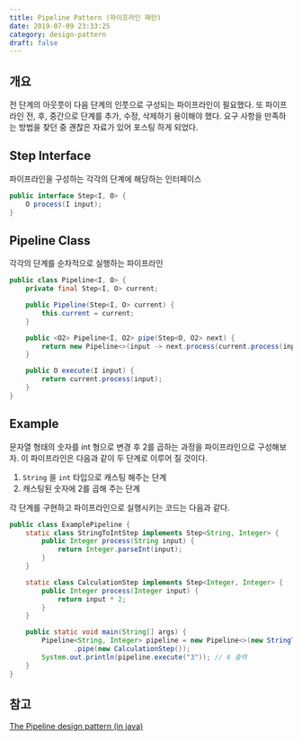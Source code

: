 ```yaml
---
title: Pipeline Pattern (파이프라인 패턴)
date: 2019-07-09 23:33:25
category: design-pattern
draft: false
---
```


## 개요

전 단계의 아웃풋이 다음 단계의 인풋으로 구성되는 파이프라인이 필요했다. 또 파이프라인 전, 후, 중간으로 단계를 추가, 수정, 삭제하기 용이해야 했다. 요구 사항을 만족하는 방법을 찾던 중 괜찮은 자료가 있어 포스팅 하게 되었다.

## Step Interface

파이프라인을 구성하는 각각의 단계에 해당하는 인터페이스

```java
public interface Step<I, O> {
    O process(I input);
}
```

## Pipeline Class

각각의 단계를 순차적으로 실행하는 파이프라인

```java
public class Pipeline<I, O> {
    private final Step<I, O> current;

    public Pipeline(Step<I, O> current) {
        this.current = current;
    }

    public <O2> Pipeline<I, O2> pipe(Step<O, O2> next) {
        return new Pipeline<>(input -> next.process(current.process(input)));
    }

    public O execute(I input) {
        return current.process(input);
    }
}
```

## Example

문자열 형태의 숫자를 int 형으로 변경 후 2를 곱하는 과정을 파이프라인으로 구성해보자. 이 파이프라인은 다음과 같이 두 단계로 이루어 질 것이다.

1. `String` 을 `int` 타입으로 캐스팅 해주는 단계
2. 캐스팅된 숫자에 2를 곱해 주는 단계

각 단계를 구현하고 파이프라인으로 실행시키는 코드는 다음과 같다.

```java
public class ExamplePipeline {
    static class StringToIntStep implements Step<String, Integer> {
        public Integer process(String input) {
            return Integer.parseInt(input);
        }
    }

    static class CalculationStep implements Step<Integer, Integer> {
        public Integer process(Integer input) {
            return input * 2;
        }
    }

    public static void main(String[] args) {
        Pipeline<String, Integer> pipeline = new Pipeline<>(new StringToIntStep())
                .pipe(new CalculationStep());
        System.out.println(pipeline.execute("3")); // 6 출력
    }
}
```

## 참고

[The Pipeline design pattern (in java)](https://medium.com/@deepakbapat/the-pipeline-design-pattern-in-java-831d9ce2fe21)